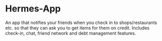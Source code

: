 # Hermes-App
An app that notifies your friends when you check in to shops/restaurants etc. so that they can ask you to get items for them on credit. Includes check-in, chat, friend network and debt management features.
